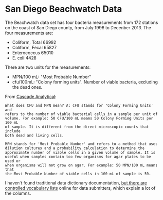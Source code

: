 # San Diego Beachwatch Data

The Beachwatch data set has four bacteria measurements from 172 stations on the
coast of San Diego county, from July 1998 to Decenber 2013. The four
measurements are:

* Coliform, Total      66992
* Coliform, Fecal      65827
* Enterococcus         65010
* E. coli               4428

There are two units for the measurements: 

* MPN/100 mL: "Most Probable Number"
* cfu/100mL: "Colony forming units". Number of viable bacteria, excluding the dead ones. 

From [Cascade Analytical](http://www.cascadeanalytical.com/resources-downloads/faqs):

    What does CFU and MPN mean? A: CFU stands for 'Colony Forming Units' and
    refers to the number of viable bacterial cells in a sample per unit of
    volume. For example: 50 CFU/100 mL means 50 Colony Forming Units per 100 mL
    of sample. It is different from the direct microscopic counts that include
    both dead and living cells.

    MPN stands for 'Most Probable Number' and refers to a method that uses
    dilution cultures and a probability calculation to determine the
    approximate number of viable cells in a given volume of sample. It is
    useful when samples contain too few organisms for agar plates to be used or
    when organisms will not grow on agar. For example: 50 MPN/100 mL means that
    the Most Probable Number of viable cells in 100 mL of sample is 50.

I haven't found traditional data dictionary documentation, [but there are
controlled vocabulary lists](http://ceden.org/CEDEN_checker/Checker/LookUpLists.php) online for data submitters, which explain a lot of
the columns.

